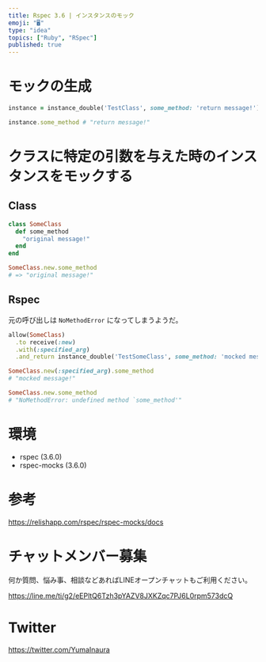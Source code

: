 ```yaml
---
title: Rspec 3.6 | インスタンスのモック
emoji: "🖥"
type: "idea"
topics: ["Ruby", "RSpec"]
published: true
---
```


# モックの生成

```rb
instance = instance_double('TestClass', some_method: 'return message!')

instance.some_method # "return message!"
```

# クラスに特定の引数を与えた時のインスタンスをモックする

## Class

```rb
class SomeClass
  def some_method
    "original message!"
  end
end

SomeClass.new.some_method
# => "original message!"
```

## Rspec

元の呼び出しは `NoMethodError` になってしまうようだ。

```rb
allow(SomeClass)
  .to receive(:new)
  .with(:specified_arg)
  .and_return instance_double('TestSomeClass', some_method: 'mocked message!')

SomeClass.new(:specified_arg).some_method
# "mocked message!"

SomeClass.new.some_method
# "NoMethodError: undefined method `some_method'"
```


# 環境

- rspec (3.6.0)
- rspec-mocks (3.6.0)

# 参考

https://relishapp.com/rspec/rspec-mocks/docs








<!-- Update From Qiita API -->

# チャットメンバー募集


何か質問、悩み事、相談などあればLINEオープンチャットもご利用ください。

https://line.me/ti/g2/eEPltQ6Tzh3pYAZV8JXKZqc7PJ6L0rpm573dcQ





# Twitter


https://twitter.com/YumaInaura


<!-- Update From Qiita API -->


